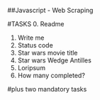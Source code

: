 ##Javascript - Web Scraping

#TASKS
0. Readme
1. Write me
2. Status code
3. Star wars movie title
4. Star wars Wedge Antilles
5. Loripsum
6. How many completed?

#plus two mandatory tasks